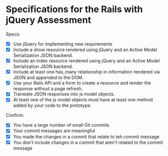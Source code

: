 # Specifications for the Rails with jQuery Assessment

Specs:
- [x] Use jQuery for implementing new requirements
- [x] Include a show resource rendered using jQuery and an Active Model Serialization JSON backend.
- [x] Include an index resource rendered using jQuery and an Active Model Serialization JSON backend.
- [x] Include at least one has_many relationship in information rendered via JSON and appended to the DOM.
- [x] Use your Rails API and a form to create a resource and render the response without a page refresh.
- [x] Translate JSON responses into js model objects.
- [x] At least one of the js model objects must have at least one method added by your code to the prototype.

Confirm:
- [x] You have a large number of small Git commits
- [x] Your commit messages are meaningful
- [x] You made the changes in a commit that relate to teh commit message
- [x] You don't include changes in a commit that aren't related to the commit message
